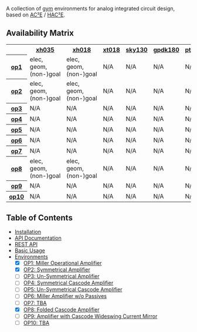 A collection of [gym](https://gym.openai.com/) environments for analog 
integrated circuit design, based on
[AC²E](https://github.com/electronics-and-drives/ace) /
[HAC²E](https://github.com/AugustUnderground/hace).

## Availability Matrix

<table>
<tr>
<th></th>
<th>
<a href="https://gitlab-forschung.reutlingen-university.de/eda/ace-xh035-3v3">xh035</a>
</th>
<th>
<a href="https://gitlab-forschung.reutlingen-university.de/eda/ace-xh018-1v8">xh018</a>
</th>
<th>
<a href="https://gitlab-forschung.reutlingen-university.de/eda/ace-xt018-1v8">xt018</a>
</th>
<th>
<a href="https://github.com/matthschw/ace-sky130-1V8">sky130</a>
</th>
<th>
<a href="https://github.com/AugustUnderground/ace-gpdk180-1V8">gpdk180</a>
</th>
<th>
<a href="https://github.com/AugustUnderground/ace-ptm">ptm130</a>
</th>
</tr>
<tr>
<th>
<a href="https://raw.githubusercontent.com/matthschw/ace/main/figures/op1.png">op1</a>
</th>
<td>elec, geom, (non-)goal</td> <td>elec, geom, (non-)goal</td> <td>N/A</td> <td>N/A</td> <td>N/A</td> <td>N/A</td>
</tr>
<tr>
<th>
<a href="https://raw.githubusercontent.com/matthschw/ace/main/figures/op2.png">op2</a>
</th>
<td>elec, geom, (non-)goal</td> <td>elec, geom, (non-)goal</td> <td>N/A</td> <td>N/A</td> <td>N/A</td> <td>N/A</td>
</tr>
<tr>
<th>
<a href="https://raw.githubusercontent.com/matthschw/ace/main/figures/op3.png">op3</a>
</th>
<td>N/A</td> <td>N/A</td> <td>N/A</td> <td>N/A</td> <td>N/A</td> <td>N/A</td>
</tr>
<tr>
<th>
<a href="https://raw.githubusercontent.com/matthschw/ace/main/figures/op4.png">op4</a>
</th>
<td>N/A</td> <td>N/A</td> <td>N/A</td> <td>N/A</td> <td>N/A</td> <td>N/A</td>
</tr>
<tr>
<th>
<a href="https://raw.githubusercontent.com/matthschw/ace/main/figures/op5.png">op5</a>
</th>
<td>N/A</td> <td>N/A</td> <td>N/A</td> <td>N/A</td> <td>N/A</td> <td>N/A</td>
</tr>
<tr>
<th>
<a href="https://raw.githubusercontent.com/matthschw/ace/main/figures/op6.png">op6</a>
</th>
<td>N/A</td> <td>N/A</td> <td>N/A</td> <td>N/A</td> <td>N/A</td> <td>N/A</td>
</tr>
<tr>
<th>
<a href="https://raw.githubusercontent.com/matthschw/ace/main/figures/op7.png">op7</a>
</th>
<td>N/A</td> <td>N/A</td> <td>N/A</td> <td>N/A</td> <td>N/A</td> <td>N/A</td>
</tr>
<tr>
<th>
<a href="https://raw.githubusercontent.com/matthschw/ace/main/figures/op8.png">op8</a>
</th>
<td>elec, geom, (non-)goal</td> <td>elec, geom, (non-)goal</td> <td>N/A</td> <td>N/A</td> <td>N/A</td> <td>N/A</td>
</tr>
<tr>
<th>
<a href="https://raw.githubusercontent.com/matthschw/ace/main/figures/op9.png">op9</a>
</th>
<td>N/A</td> <td>N/A</td> <td>N/A</td> <td>N/A</td> <td>N/A</td> <td>N/A</td>
</tr>
<tr>
<th>
<a href="https://raw.githubusercontent.com/matthschw/ace/main/figures/op10.png">op10</a>
</th>
<td>N/A</td> <td>N/A</td> <td>N/A</td> <td>N/A</td> <td>N/A</td> <td>N/A</td>
</tr>
</table>

## Table of Contents

- [Installation](./install.md)
- [API Documentation](./circus/index.html)
- [REST API](./rest.md)
- [Basic Usage](./usage.md)
- [Environments](./env.md)
    + [X] [OP1: Miller Operational Amplifier](./op1.md)
    + [X] [OP2: Symmetrical Amplifier](./op2.md)
    + [ ] [OP3: Un-Symmetrical Amplifier]()
    + [ ] [OP4: Symmetrical Cascode Amplifier]()
    + [ ] [OP5: Un-Symmetrical Cascode Amplifier]()
    + [ ] [OP6: Miller Amplifier w/o Passives]()
    + [ ] [OP7: TBA]()
    + [X] [OP8: Folded Cascode Amplifier](./op8.md)
    + [ ] [OP9: Amplifier with Cascode Wideswing Current Mirror]()
    + [ ] [OP10: TBA](./op10.md)
